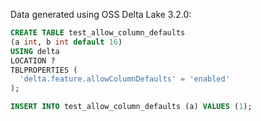 Data generated using OSS Delta Lake 3.2.0:

```sql
CREATE TABLE test_allow_column_defaults
(a int, b int default 16)
USING delta
LOCATION ?
TBLPROPERTIES (
  'delta.feature.allowColumnDefaults' = 'enabled'
);

INSERT INTO test_allow_column_defaults (a) VALUES (1);
```
